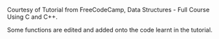 Courtesy of Tutorial from FreeCodeCamp, Data Structures - Full Course Using C and C++.

Some functions are edited and added onto the code learnt in the tutorial.

